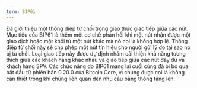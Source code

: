 ```yaml
---
term: BIP61
---
```


Đã giới thiệu một thông điệp từ chối trong giao thức giao tiếp giữa các nút. Mục tiêu của BIP61 là thêm một cơ chế phản hồi khi một nút nhận được một giao dịch hoặc một khối từ một nút khác mà nó coi là không hợp lệ. Thông điệp từ chối này sẽ cho phép một nút tín hiệu cho người gửi lý do tại sao nó bị từ chối. Loại giao tiếp này được dự định nhằm cải thiện khả năng tương thích giữa các khách hàng khác nhau và giao tiếp giữa các nút đầy đủ và khách hàng SPV. Các chức năng do BIP61 mang lại cuối cùng đã bị bỏ qua bắt đầu từ phiên bản 0.20.0 của Bitcoin Core, vì chúng được coi là không cần thiết trong khi chúng liên quan đến nhu cầu băng thông tăng lên.